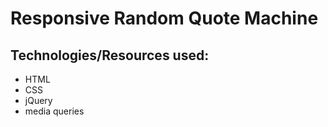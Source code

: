 # Responsive Random Quote Machine


## Technologies/Resources used:
* HTML
* CSS
* jQuery
* media queries
